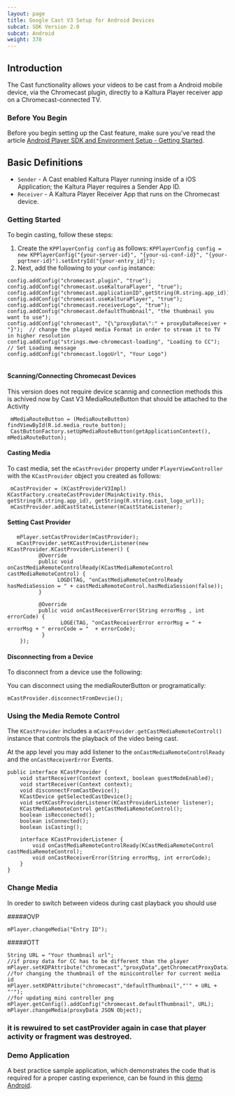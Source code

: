 ```yaml
---
layout: page
title: Google Cast V3 Setup for Android Devices
subcat: SDK Version 2.0
subcat: Android
weight: 370
---
```


## Introduction

The Cast functionality allows your videos to be cast from a Android mobile device, via the Chromecast plugin, directly to a Kaltura Player receiver app on a Chromecast-connected TV.

### Before You Begin  

Before you begin setting up the Cast feature, make sure you've read the article [Android Player SDK and Environment Setup - Getting Started](https://vpaas.kaltura.com/documentation/Mobile-Video-Player-SDKs/Android-Getting-Started.html).

## Basic Definitions

* `Sender` - A Cast enabled Kaltura Player running inside of a iOS Application; the Kaltura Player requires a Sender App ID.
* `Receiver` - A Kaltura Player Receiver App that runs on the Chromecast device.


### Getting Started  

To begin casting, follow these steps:

1. Create the `KPPlayerConfig config` as follows:
        ```
        KPPlayerConfig config = new KPPlayerConfig("{your-server-id}", "{your-ui-conf-id}", "{your-pqrtner-id}").setEntryId("{your-entry_id}");
        ```
2. Next, add the following to your `config` instance:

```
config.addConfig("chromecast.plugin", "true");
config.addConfig("chromecast.useKalturaPlayer", "true"); 
config.addConfig("chromecast.applicationID",getString(R.string.app_id));
config.addConfig("chromecast.useKalturaPlayer", "true");
config.addConfig("chromecast.receiverLogo", "true");
config.addConfig("chromecast.defaultThumbnail", "the thumbnail you want to use");
config.addConfig("chromecast", "{\"proxyData\":" + proxyDataReceiver + "}");  // change the played media Format in order to stream it to TV in higher resolution
config.addConfig("strings.mwe-chromecast-loading", "Loading to CC");  // Set Loading message
config.addConfig("chromecast.logoUrl", "Your Logo")
            
```

#### Scanning/Connecting Chromecast Devices  

This version does not require device scannig and connection methods this is achived now by Cast V3 MediaRouteButton that should be attached to the Activity

```
 mMediaRouteButton = (MediaRouteButton) findViewById(R.id.media_route_button);
 CastButtonFactory.setUpMediaRouteButton(getApplicationContext(), mMediaRouteButton);
```
    


#### Casting Media

To cast media, set the `mCastProvider` property under `PlayerViewController` with the `KCastProvider` object you created as follows:

```
 mCastProvider = (KCastProviderV3Impl) KCastFactory.createCastProvider(MainActivity.this, getString(R.string.app_id), getString(R.string.cast_logo_url));
 mCastProvider.addCastStateListener(mCastStateListener);

```

#### Setting Cast Provider

```
   mPlayer.setCastProvider(mCastProvider);
   mCastProvider.setKCastProviderListener(new KCastProvider.KCastProviderListener() {
          @Override
          public void onCastMediaRemoteControlReady(KCastMediaRemoteControl castMediaRemoteControl) {
                LOGD(TAG, "onCastMediaRemoteControlReady hasMediaSession = " + castMediaRemoteControl.hasMediaSession(false));
          }

          @Override
          public void onCastReceiverError(String errorMsg , int errorCode) {
                 LOGE(TAG, "onCastReceiverError errorMsg = " + errorMsg + " errorCode = "  + errorCode);
           }
    });
```

#### Disconnecting from a Device

To disconnect from a device use the following:

You can disconnect using the mediaRouterButton or programatically:

```
mCastProvider.disconnectFromDevcie();
```

### Using the Media Remote Control  

The `KCastProvider` includes a `mCastProvider.getCastMediaRemoteControl()` instance that controls the playback of the video being cast.

At the app level you may add listener to the 
`onCastMediaRemoteControlReady`
and the `onCastReceiverError` Events.

```
public interface KCastProvider {
    void startReceiver(Context context, boolean guestModeEnabled);
    void startReceiver(Context context);
    void disconnectFromCastDevice();
    KCastDevice getSelectedCastDevice();
    void setKCastProviderListener(KCastProviderListener listener);
    KCastMediaRemoteControl getCastMediaRemoteControl();
    boolean isRecconected();
    boolean isConnected();
    boolean isCasting();

    interface KCastProviderListener {
        void onCastMediaRemoteControlReady(KCastMediaRemoteControl castMediaRemoteControl);
        void onCastReceiverError(String errorMsg, int errorCode);
    }
}

```

### Change Media

In oreder to switch between videos during cast playback you should use 

#####OVP
```
mPlayer.changeMedia("Entry ID");
```

#####OTT

```
String URL = "Your thumbnail url";
//if proxy data for CC has to be different than the player
mPlayer.setKDPAttribute("chromecast","proxyData",getChromecatProxyDataJson(entryID));
//for changing the thumbnail of the minicontroller for current media id 
mPlayer.setKDPAttribute("chromecast","defaultThumbnail","'" + URL + "'");  
//for updating mini controller png
mPlayer.getConfig().addConfig("chromecast.defaultThumbnail", URL);
mPlayer.changeMedia(proxyData JSON Object);
```

### it is rewuired to set castProvider again in case that player activity or fragment was destroyed.
### Demo Application  

A best practice sample application, which demonstrates the code that is required for a proper casting experience, can be found in this 
[demo Android](https://github.com/kaltura/player-sdk-native-android/tree/develop/KalturaDemos/CCPlayerDemo). 
